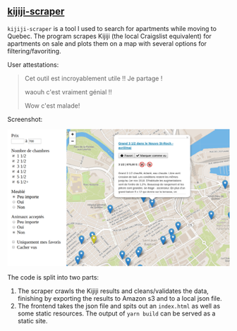 [kijiji-scraper](http://kijijimap.hammes.io/)
-------------

`kijiji-scraper` is a tool I used to search for apartments while moving to Quebec.
The program scrapes Kijiji (the local Craigslist equivalent) for apartments on sale and plots them on a map with several options for filtering/favoriting.

User attestations:

> Cet outil est incroyablement utile !! Je partage !
>
> waouh c'est vraiment génial !!
>
> Wow c'est malade!

Screenshot:

![Site in action](/ReadmeScreenshot.png)

The code is split into two parts:

1. The scraper crawls the Kijiji results and cleans/validates the data, finishing by exporting the results to Amazon s3 and to a local json file.
2. The frontend takes the json file and spits out an `index.html` as well as some static resources.
The output of `yarn build` can be served as a static site.

